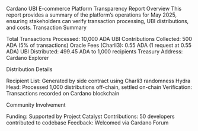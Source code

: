 Cardano UBI E-commerce Platform Transparency Report
Overview
This report provides a summary of the platform’s operations for May 2025, ensuring stakeholders can verify transaction processing, UBI distributions, and costs.
Transaction Summary

Total Transactions Processed: 10,000 ADA
UBI Contributions Collected: 500 ADA (5% of transactions)
Oracle Fees (Charli3): 0.55 ADA (1 request at 0.55 ADA)
UBI Distributed: 499.45 ADA to 1,000 recipients
Treasury Address: Cardano Explorer

Distribution Details

Recipient List: Generated by side contract using Charli3 randomness
Hydra Head: Processed 1,000 distributions off-chain, settled on-chain
Verification: Transactions recorded on Cardano blockchain

Community Involvement

Funding: Supported by Project Catalyst
Contributions: 50 developers contributed to codebase
Feedback: Welcomed via Cardano Forum



